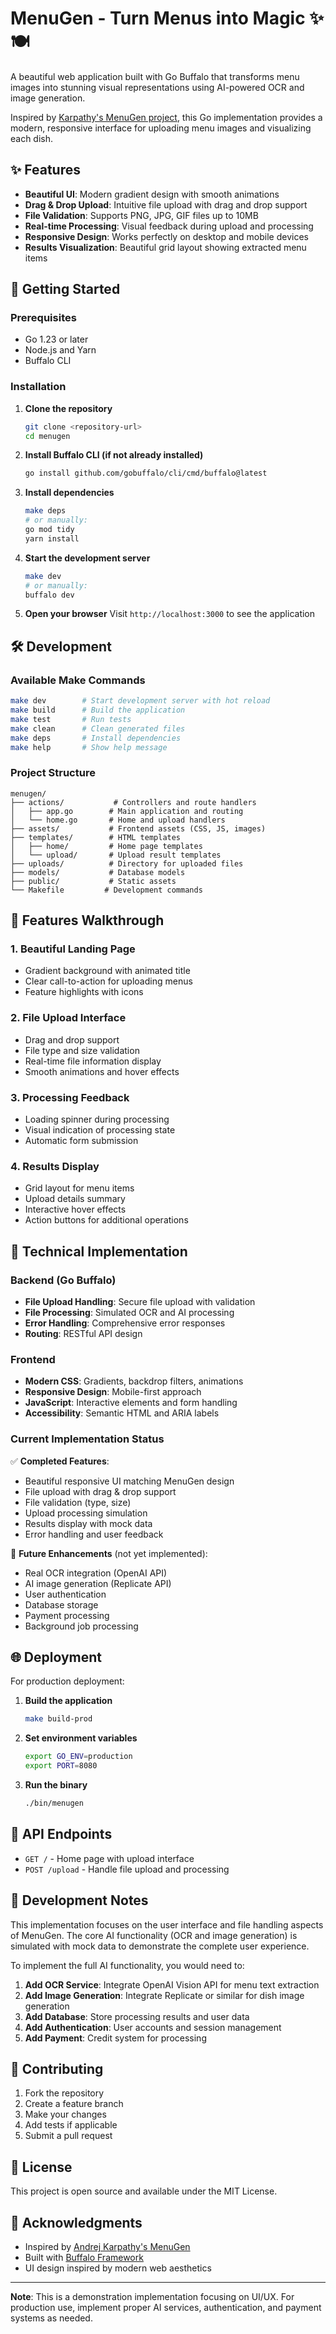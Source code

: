 # MenuGen - Turn Menus into Magic ✨🍽️

A beautiful web application built with Go Buffalo that transforms menu images into stunning visual representations using AI-powered OCR and image generation.

Inspired by [Karpathy's MenuGen project](https://karpathy.bearblog.dev/vibe-coding-menugen/), this Go implementation provides a modern, responsive interface for uploading menu images and visualizing each dish.

## ✨ Features

- **Beautiful UI**: Modern gradient design with smooth animations
- **Drag & Drop Upload**: Intuitive file upload with drag and drop support
- **File Validation**: Supports PNG, JPG, GIF files up to 10MB
- **Real-time Processing**: Visual feedback during upload and processing
- **Responsive Design**: Works perfectly on desktop and mobile devices
- **Results Visualization**: Beautiful grid layout showing extracted menu items

## 🚀 Getting Started

### Prerequisites

- Go 1.23 or later
- Node.js and Yarn
- Buffalo CLI

### Installation

1. **Clone the repository**
   ```bash
   git clone <repository-url>
   cd menugen
   ```

2. **Install Buffalo CLI (if not already installed)**
   ```bash
   go install github.com/gobuffalo/cli/cmd/buffalo@latest
   ```

3. **Install dependencies**
   ```bash
   make deps
   # or manually:
   go mod tidy
   yarn install
   ```

4. **Start the development server**
   ```bash
   make dev
   # or manually:
   buffalo dev
   ```

5. **Open your browser**
   Visit `http://localhost:3000` to see the application

## 🛠️ Development

### Available Make Commands

```bash
make dev        # Start development server with hot reload
make build      # Build the application
make test       # Run tests
make clean      # Clean generated files
make deps       # Install dependencies
make help       # Show help message
```

### Project Structure

```
menugen/
├── actions/           # Controllers and route handlers
│   ├── app.go        # Main application and routing
│   └── home.go       # Home and upload handlers
├── assets/           # Frontend assets (CSS, JS, images)
├── templates/        # HTML templates
│   ├── home/         # Home page templates
│   └── upload/       # Upload result templates
├── uploads/          # Directory for uploaded files
├── models/           # Database models
├── public/           # Static assets
└── Makefile         # Development commands
```

## 🎨 Features Walkthrough

### 1. Beautiful Landing Page
- Gradient background with animated title
- Clear call-to-action for uploading menus
- Feature highlights with icons

### 2. File Upload Interface
- Drag and drop support
- File type and size validation
- Real-time file information display
- Smooth animations and hover effects

### 3. Processing Feedback
- Loading spinner during processing
- Visual indication of processing state
- Automatic form submission

### 4. Results Display
- Grid layout for menu items
- Upload details summary
- Interactive hover effects
- Action buttons for additional operations

## 🔧 Technical Implementation

### Backend (Go Buffalo)
- **File Upload Handling**: Secure file upload with validation
- **File Processing**: Simulated OCR and AI processing
- **Error Handling**: Comprehensive error responses
- **Routing**: RESTful API design

### Frontend
- **Modern CSS**: Gradients, backdrop filters, animations
- **Responsive Design**: Mobile-first approach
- **JavaScript**: Interactive elements and form handling
- **Accessibility**: Semantic HTML and ARIA labels

### Current Implementation Status

✅ **Completed Features**:
- Beautiful responsive UI matching MenuGen design
- File upload with drag & drop support
- File validation (type, size)
- Upload processing simulation
- Results display with mock data
- Error handling and user feedback

🔄 **Future Enhancements** (not yet implemented):
- Real OCR integration (OpenAI API)
- AI image generation (Replicate API)
- User authentication
- Database storage
- Payment processing
- Background job processing

## 🌐 Deployment

For production deployment:

1. **Build the application**
   ```bash
   make build-prod
   ```

2. **Set environment variables**
   ```bash
   export GO_ENV=production
   export PORT=8080
   ```

3. **Run the binary**
   ```bash
   ./bin/menugen
   ```

## 🎯 API Endpoints

- `GET /` - Home page with upload interface
- `POST /upload` - Handle file upload and processing

## 📝 Development Notes

This implementation focuses on the user interface and file handling aspects of MenuGen. The core AI functionality (OCR and image generation) is simulated with mock data to demonstrate the complete user experience.

To implement the full AI functionality, you would need to:

1. **Add OCR Service**: Integrate OpenAI Vision API for menu text extraction
2. **Add Image Generation**: Integrate Replicate or similar for dish image generation
3. **Add Database**: Store processing results and user data
4. **Add Authentication**: User accounts and session management
5. **Add Payment**: Credit system for processing

## 🤝 Contributing

1. Fork the repository
2. Create a feature branch
3. Make your changes
4. Add tests if applicable
5. Submit a pull request

## 📄 License

This project is open source and available under the MIT License.

## 🙏 Acknowledgments

- Inspired by [Andrej Karpathy's MenuGen](https://karpathy.bearblog.dev/vibe-coding-menugen/)
- Built with [Buffalo Framework](https://gobuffalo.io/)
- UI design inspired by modern web aesthetics

---

**Note**: This is a demonstration implementation focusing on UI/UX. For production use, implement proper AI services, authentication, and payment systems as needed.

